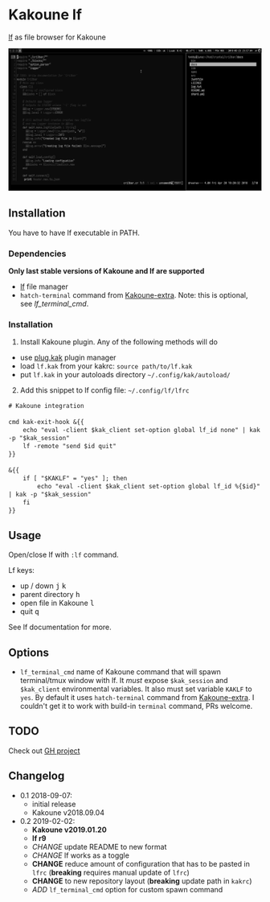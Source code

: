 # Kakoune lf

[lf] as file browser for Kakoune

![screenshot](screen.png)

## Installation

You have to have lf executable in PATH.

### Dependencies

**Only last stable versions of Kakoune and lf are supported**

- [lf][lf] file manager
- `hatch-terminal` command from [Kakoune-extra]. Note: this is optional,
  see *lf_terminal_cmd*.

### Installation

1. Install Kakoune plugin. Any of the following methods will do

- use [plug.kak] plugin manager
- load `lf.kak` from your kakrc: `source path/to/lf.kak`
- put `lf.kak` in your autoloads directory `~/.config/kak/autoload/`

2. Add this snippet to lf config file: `~/.config/lf/lfrc`

```
# Kakoune integration

cmd kak-exit-hook &{{
    echo "eval -client $kak_client set-option global lf_id none" | kak -p "$kak_session"
	lf -remote "send $id quit"
}}

&{{
	if [ "$KAKLF" = "yes" ]; then
		echo "eval -client $kak_client set-option global lf_id %{$id}" | kak -p "$kak_session"
	fi
}}
```

## Usage

Open/close lf with `:lf` command. 

Lf keys:
- up / down <kbd>j</kbd> <kbd>k</kbd>
- parent directory <kbd>h</kbd>
- open file in Kakoune <kbd>l</kbd>
- quit <kbd>q</kbd>

See lf documentation for more.

## Options

- `lf_terminal_cmd` name of Kakoune command that will spawn terminal/tmux window
  with lf. It *must* expose `$kak_session` and `$kak_client` environmental variables.
  It also must set variable `KAKLF` to `yes`. By default it uses `hatch-terminal` command
  from [Kakoune-extra]. I couldn't get it to work with build-in `terminal`
  command, PRs welcome.

## TODO

Check out [GH project](https://github.com/TeddyDD/kakoune-lf/projects/)

## Changelog

- 0.1 2018-09-07:
	- initial release
	- Kakoune v2018.09.04
- 0.2 2019-02-02:
	- **Kakoune v2019.01.20**
	- **lf r9**
	- _CHANGE_ update README to new format
	- _CHANGE_ lf works as a toggle
	- __CHANGE__ reduce amount of configuration that has to be pasted in
	`lfrc` (**breaking** requires manual update of `lfrc`)
	- __CHANGE__ to new repository layout (**breaking** update path in
	`kakrc`)
	- _ADD_ `lf_terminal_cmd` option for custom spawn command


[lf]: https://github.com/gokcehan/lf
[Kakoune]: http://kakoune.org/
[Kakoune-extra]: https://github.com/lenormf/kakoune-extra
[plug.kak]: https://github.com/andreyorst/plug.kak
